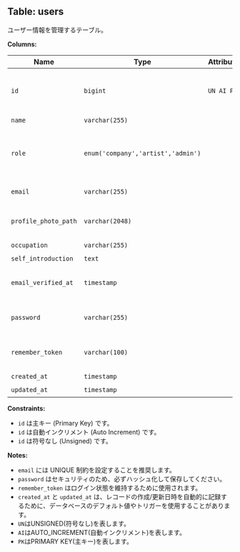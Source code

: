 ## Table: users

ユーザー情報を管理するテーブル。

**Columns:**

| Name                  | Type                | Attributes  | Description                                                              |
|-----------------------|---------------------|-------------|--------------------------------------------------------------------------|
| `id`                  | `bigint`            | `UN AI PK`  | ユーザーID (主キー、自動インクリメント)                                      |
| `name`                | `varchar(255)`      |             | ユーザー名                                                                 |
| `role`                | `enum('company','artist','admin')` |             | 役割 (company, artist, admin のいずれか)                                      |
| `email`               | `varchar(255)`      |             | メールアドレス                                                              |
| `profile_photo_path`  | `varchar(2048)`     |             | プロフィール写真のパス                                                         |
| `occupation`          | `varchar(255)`      |             | 職業                                                                     |
| `self_introduction`   | `text`              |             | 自己紹介                                                                   |
| `email_verified_at`   | `timestamp`         |             | メールアドレス確認日時                                                         |
| `password`            | `varchar(255)`      |             | パスワード (ハッシュ化されたもの)                                            |
| `remember_token`      | `varchar(100)`      |             | ログイン状態維持用トークン                                                     |
| `created_at`          | `timestamp`         |             | 作成日時                                                                   |
| `updated_at`          | `timestamp`         |             | 更新日時                                                                   |

**Constraints:**

*   `id` は主キー (Primary Key) です。
*   `id` は自動インクリメント (Auto Increment) です。
*   `id` は符号なし (Unsigned) です。

**Notes:**

*   `email` には UNIQUE 制約を設定することを推奨します。
*   `password` はセキュリティのため、必ずハッシュ化して保存してください。
*   `remember_token` はログイン状態を維持するために使用されます。
*   `created_at` と `updated_at` は、レコードの作成/更新日時を自動的に記録するために、データベースのデフォルト値やトリガーを使用することがあります。
*   `UN`はUNSIGNED(符号なし)を表します。
*   `AI`はAUTO_INCREMENT(自動インクリメント)を表します。
*   `PK`はPRIMARY KEY(主キー)を表します。